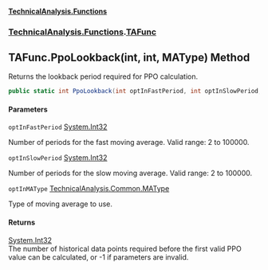 #### [TechnicalAnalysis\.Functions](Atypical.TechnicalAnalysis.Functions.md 'Atypical\.TechnicalAnalysis\.Functions')
### [TechnicalAnalysis\.Functions](Atypical.TechnicalAnalysis.Functions.md#TechnicalAnalysis.Functions 'TechnicalAnalysis\.Functions').[TAFunc](TAFunc.md 'TechnicalAnalysis\.Functions\.TAFunc')

## TAFunc\.PpoLookback\(int, int, MAType\) Method

Returns the lookback period required for PPO calculation\.

```csharp
public static int PpoLookback(int optInFastPeriod, int optInSlowPeriod, TechnicalAnalysis.Common.MAType optInMAType);
```
#### Parameters

<a name='TechnicalAnalysis.Functions.TAFunc.PpoLookback(int,int,TechnicalAnalysis.Common.MAType).optInFastPeriod'></a>

`optInFastPeriod` [System\.Int32](https://docs.microsoft.com/en-us/dotnet/api/System.Int32 'System\.Int32')

Number of periods for the fast moving average\. Valid range: 2 to 100000\.

<a name='TechnicalAnalysis.Functions.TAFunc.PpoLookback(int,int,TechnicalAnalysis.Common.MAType).optInSlowPeriod'></a>

`optInSlowPeriod` [System\.Int32](https://docs.microsoft.com/en-us/dotnet/api/System.Int32 'System\.Int32')

Number of periods for the slow moving average\. Valid range: 2 to 100000\.

<a name='TechnicalAnalysis.Functions.TAFunc.PpoLookback(int,int,TechnicalAnalysis.Common.MAType).optInMAType'></a>

`optInMAType` [TechnicalAnalysis\.Common\.MAType](https://docs.microsoft.com/en-us/dotnet/api/TechnicalAnalysis.Common.MAType 'TechnicalAnalysis\.Common\.MAType')

Type of moving average to use\.

#### Returns
[System\.Int32](https://docs.microsoft.com/en-us/dotnet/api/System.Int32 'System\.Int32')  
The number of historical data points required before the first valid PPO value can be calculated, or \-1 if parameters are invalid\.